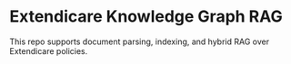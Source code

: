 # Extendicare Knowledge Graph RAG

This repo supports document parsing, indexing, and hybrid RAG over Extendicare policies.
